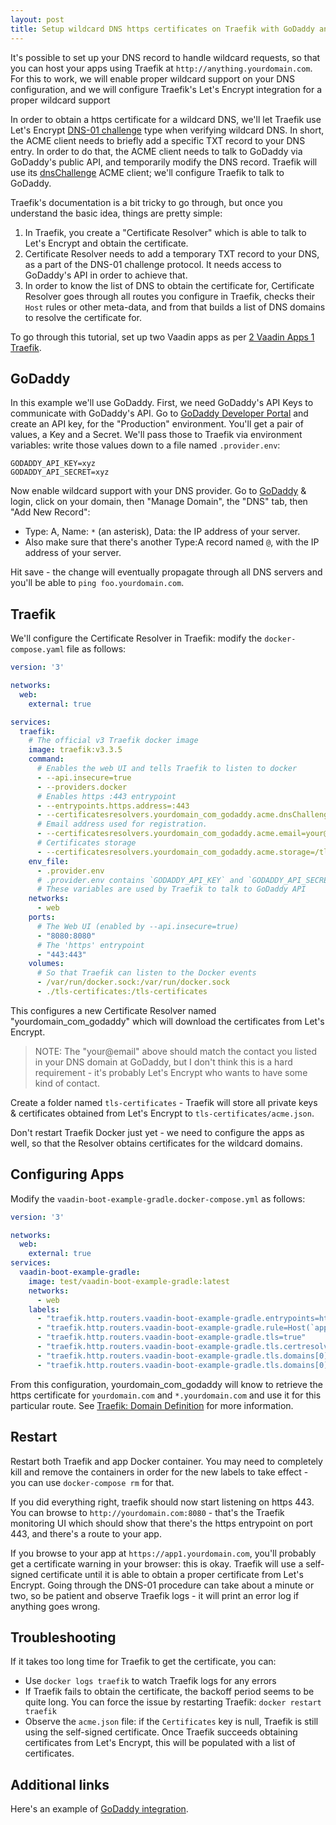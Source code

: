 ```yaml
---
layout: post
title: Setup wildcard DNS https certificates on Traefik with GoDaddy and Let's Encrypt
---
```


It's possible to set up your DNS record to handle wildcard requests, so that you can
host your apps using Traefik at `http://anything.yourdomain.com`. For this to work, we will
enable proper wildcard support on your DNS configuration, and we will
configure Traefik's Let's Encrypt integration for a proper wildcard support

In order to obtain a https certificate for a wildcard DNS, we'll let Traefik use
Let's Encrypt [DNS-01 challenge](https://letsencrypt.org/docs/challenge-types/#dns-01-challenge)
type when verifying wildcard DNS. In short, the ACME client needs to briefly add a specific TXT record to your DNS entry.
In order to do that, the ACME client needs to talk to GoDaddy via GoDaddy's public API, and temporarily modify the DNS record.
Traefik will use its [dnsChallenge](https://doc.traefik.io/traefik/https/acme/#dnschallenge) ACME client;
we'll configure Traefik to talk to GoDaddy.

Traefik's documentation is a bit tricky to go through, but once you understand the basic idea,
things are pretty simple:

1. In Traefik, you create a "Certificate Resolver" which is able to talk to Let's Encrypt and obtain the certificate.
2. Certificate Resolver needs to add a temporary TXT record to your DNS, as a part of the DNS-01 challenge protocol.
   It needs access to GoDaddy's API in order to achieve that.
3. In order to know the list of DNS to obtain the certificate for, Certificate Resolver goes through
   all routes you configure in Traefik, checks their `Host` rules or other meta-data, and from
   that builds a list of DNS domains to resolve the certificate for.

To go through this tutorial, set up two Vaadin apps as per [2 Vaadin Apps 1 Traefik](../2-vaadin-apps-1-traefik/).

## GoDaddy

In this example we'll use GoDaddy. First, we need GoDaddy's API Keys to communicate with GoDaddy's API.
Go to [GoDaddy Developer Portal](https://developer.godaddy.com) and create an API key, for the
"Production" environment. You'll get a pair of values, a Key and a Secret. We'll pass those to Traefik
via environment variables: write those values down to a file named `.provider.env`:
```
GODADDY_API_KEY=xyz
GODADDY_API_SECRET=xyz
```

Now enable wildcard support with your DNS provider.  Go to [GoDaddy](https://godaddy.com) & login,
click on your domain, then "Manage Domain", the "DNS" tab, then "Add New Record":

* Type: A, Name: `*` (an asterisk), Data: the IP address of your server.
* Also make sure that there's another Type:A record named `@`, with the IP address of your server.

Hit save - the change will eventually propagate through all DNS servers and you'll be able to `ping foo.yourdomain.com`.

## Traefik

We'll configure the Certificate Resolver in Traefik: modify the `docker-compose.yaml`
file as follows:

```yaml
version: '3'

networks:
  web:
    external: true

services:
  traefik:
    # The official v3 Traefik docker image
    image: traefik:v3.3.5
    command:
      # Enables the web UI and tells Traefik to listen to docker
      - --api.insecure=true
      - --providers.docker
      # Enables https :443 entrypoint
      - --entrypoints.https.address=:443
      - --certificatesresolvers.yourdomain_com_godaddy.acme.dnsChallenge.provider=godaddy
      # Email address used for registration.
      - --certificatesresolvers.yourdomain_com_godaddy.acme.email=your@email
      # Certificates storage
      - --certificatesresolvers.yourdomain_com_godaddy.acme.storage=/tls-certificates/acme.json
    env_file:
      - .provider.env
      # .provider.env contains `GODADDY_API_KEY` and `GODADDY_API_SECRET`.
      # These variables are used by Traefik to talk to GoDaddy API
    networks:
      - web
    ports:
      # The Web UI (enabled by --api.insecure=true)
      - "8080:8080"
      # The 'https' entrypoint
      - "443:443"
    volumes:
      # So that Traefik can listen to the Docker events
      - /var/run/docker.sock:/var/run/docker.sock
      - ./tls-certificates:/tls-certificates
```

This configures a new Certificate Resolver named "yourdomain_com_godaddy" which
will download the certificates from Let's Encrypt.

> NOTE: The "your@email" above should match the contact you listed in your DNS domain at GoDaddy,
> but I don't think this is a hard requirement - it's probably Let's Encrypt who wants to have
> some kind of contact.

Create a folder named `tls-certificates` - Traefik will store all private keys & certificates
obtained from Let's Encrypt to `tls-certificates/acme.json`.

Don't restart Traefik Docker just yet - we need to configure the apps as well,
so that the Resolver obtains certificates for the wildcard domains.

## Configuring Apps

Modify the `vaadin-boot-example-gradle.docker-compose.yml` as follows:
```yaml
version: '3'

networks:
  web:
    external: true
services:
  vaadin-boot-example-gradle:
    image: test/vaadin-boot-example-gradle:latest
    networks:
      - web
    labels:
      - "traefik.http.routers.vaadin-boot-example-gradle.entrypoints=https"
      - "traefik.http.routers.vaadin-boot-example-gradle.rule=Host(`app1.yourdomain.com`)"
      - "traefik.http.routers.vaadin-boot-example-gradle.tls=true"
      - "traefik.http.routers.vaadin-boot-example-gradle.tls.certresolver=yourdomain_com_godaddy"
      - "traefik.http.routers.vaadin-boot-example-gradle.tls.domains[0].main=yourdomain.com"
      - "traefik.http.routers.vaadin-boot-example-gradle.tls.domains[0].sans=*.yourdomain.com"
```

From this configuration, yourdomain_com_godaddy will know to retrieve the https certificate for
`yourdomain.com` and `*.yourdomain.com` and use it for this particular route.
See [Traefik: Domain Definition](https://doc.traefik.io/traefik/https/acme/#domain-definition)
for more information.

## Restart

Restart both Traefik and app Docker container. You may need to completely kill and remove
the containers in order for the new labels to take effect - you can use `docker-compose rm`
for that.

If you did everything right, traefik should now start listening on https 443.
You can browse to `http://yourdomain.com:8080` - that's the Traefik monitoring UI which
should show that there's the https entrypoint on port 443, and there's a route to your app.

If you browse to your app at `https://app1.yourdomain.com`, you'll probably get a certificate warning in your browser:
this is okay. Traefik will use a self-signed certificate until it is able to obtain a proper
certificate from Let's Encrypt. Going through the DNS-01 procedure can take about a minute or two,
so be patient and observe Traefik logs - it will print an error log if anything goes wrong.

## Troubleshooting

If it takes too long time for Traefik to get the certificate, you can:

* Use `docker logs traefik` to watch Traefik logs for any errors
* If Traefik fails to obtain the certificate, the backoff period seems to be quite long.
  You can force the issue by restarting Traefik: `docker restart traefik`
* Observe the `acme.json` file: if the `Certificates` key is null, Traefik is still using
  the self-signed certificate. Once Traefik succeeds obtaining certificates from Let's Encrypt,
  this will be populated with a list of certificates.

## Additional links

Here's an example of [GoDaddy integration](https://stackoverflow.com/questions/61234489/cannot-get-wildcard-certificate-with-traefik-v2-and-godaddy).
